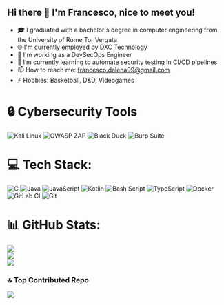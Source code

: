 ## Hi there 👋 I'm Francesco, nice to meet you!

- 🎓 I graduated with a bachelor's degree in computer engineering from the University of Rome Tor Vergata
- 🌐 I'm currently employed by DXC Technology
- 🔭 I'm working as a DevSecOps Engineer
- 🌱 I’m currently learning to automate security testing in CI/CD pipelines
- 📫 How to reach me: francesco.dalena99@gmail.com
- ⚡ Hobbies: Basketball, D&D, Videogames

# 🔒 Cybersecurity Tools

![Kali Linux](https://img.shields.io/badge/-Kali%20Linux-557C94?style=flat-square&logo=kalilinux&logoColor=white)
![OWASP ZAP](https://img.shields.io/badge/-OWASP%20ZAP-001028?style=flat-square&logo=OWASP&logoColor=white)
![Black Duck](https://img.shields.io/badge/-Black%20Duck-000000?style=flat-square&logo=blackduck&logoColor=white)
![Burp Suite](https://img.shields.io/badge/-Burp%20Suite-FF6F00?style=flat-square&logo=burpsuite&logoColor=white)

# 💻 Tech Stack:
![C](https://img.shields.io/badge/c-%2300599C.svg?style=for-the-badge&logo=c&logoColor=white) ![Java](https://img.shields.io/badge/java-%23ED8B00.svg?style=for-the-badge&logo=openjdk&logoColor=white) ![JavaScript](https://img.shields.io/badge/javascript-%23323330.svg?style=for-the-badge&logo=javascript&logoColor=%23F7DF1E) ![Kotlin](https://img.shields.io/badge/kotlin-%237F52FF.svg?style=for-the-badge&logo=kotlin&logoColor=white) ![Bash Script](https://img.shields.io/badge/bash_script-%23121011.svg?style=for-the-badge&logo=gnu-bash&logoColor=white) ![TypeScript](https://img.shields.io/badge/typescript-%23007ACC.svg?style=for-the-badge&logo=typescript&logoColor=white) ![Docker](https://img.shields.io/badge/docker-%230db7ed.svg?style=for-the-badge&logo=docker&logoColor=white) ![GitLab CI](https://img.shields.io/badge/gitlab%20CI-%23181717.svg?style=for-the-badge&logo=gitlab&logoColor=white) ![Git](https://img.shields.io/badge/git-%23F05033.svg?style=for-the-badge&logo=git&logoColor=white)
# 📊 GitHub Stats:
![](https://github-readme-stats.vercel.app/api?username=fra-dln&theme=dark&hide_border=false&include_all_commits=true&count_private=true)<br/>
![](https://nirzak-streak-stats.vercel.app/?user=fra-dln&theme=dark&hide_border=false)<br/>
![](https://github-readme-stats.vercel.app/api/top-langs/?username=fra-dln&theme=dark&hide_border=false&include_all_commits=true&count_private=true&layout=compact)

### 🔝 Top Contributed Repo
![](https://github-contributor-stats.vercel.app/api?username=fra-dln&limit=5&theme=dark&combine_all_yearly_contributions=true)

<!-- Proudly created with GPRM ( https://gprm.itsvg.in ) -->
